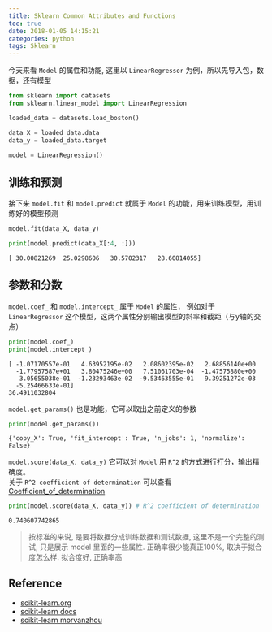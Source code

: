 ```yaml
---
title: Sklearn Common Attributes and Functions
toc: true
date: 2018-01-05 14:15:21
categories: python
tags: Sklearn
---
```


今天来看 `Model` 的属性和功能, 这里以 `LinearRegressor` 为例，所以先导入包，数据，还有模型

<!-- more -->

```python
from sklearn import datasets
from sklearn.linear_model import LinearRegression

loaded_data = datasets.load_boston()

data_X = loaded_data.data
data_y = loaded_data.target

model = LinearRegression()
```

## 训练和预测

接下来 `model.fit` 和 `model.predict` 就属于 `Model` 的功能，用来训练模型，用训练好的模型预测


```python
model.fit(data_X, data_y)

print(model.predict(data_X[:4, :]))
```

    [ 30.00821269  25.0298606   30.5702317   28.60814055]


## 参数和分数

`model.coef_` 和 `model.intercept_` 属于 `Model` 的属性， 例如对于 `LinearRegressor` 这个模型，这两个属性分别输出模型的斜率和截距（与y轴的交点）


```python
print(model.coef_)
print(model.intercept_)
```

    [ -1.07170557e-01   4.63952195e-02   2.08602395e-02   2.68856140e+00
      -1.77957587e+01   3.80475246e+00   7.51061703e-04  -1.47575880e+00
       3.05655038e-01  -1.23293463e-02  -9.53463555e-01   9.39251272e-03
      -5.25466633e-01]
    36.4911032804

`model.get_params()` 也是功能，它可以取出之前定义的参数

```python
print(model.get_params())
```

    {'copy_X': True, 'fit_intercept': True, 'n_jobs': 1, 'normalize': False}

`model.score(data_X, data_y)` 它可以对 `Model` 用 `R^2` 的方式进行打分，输出精确度。  
关于 `R^2 coefficient of determination` 可以查看 [Coefficient_of_determination][4]

```python
print(model.score(data_X, data_y)) # R^2 coefficient of determination
```

    0.740607742865


> 按标准的来说, 是要将数据分成训练数据和测试数据, 这里不是一个完整的测试, 只是展示 model 里面的一些属性. 正确率很少能真正100%, 取决于拟合度怎么样. 拟合度好, 正确率高

## Reference

- [scikit-learn.org][1]
- [scikit-learn docs][2]
- [scikit-learn morvanzhou][3]

[1]: http://scikit-learn.org/
[2]: http://scikit-learn.org/stable/tutorial/basic/tutorial.html
[3]: https://morvanzhou.github.io

[4]: https://en.wikipedia.org/wiki/Coefficient_of_determination


